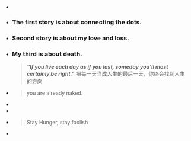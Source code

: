 -
- ### The first story is about connecting the dots.
- ### Second story is about my love and loss.
- ### My third is about death.
  
  
  
  > ***“If you live each day as if you last, someday you’ll most certainly be right.”*** 
   把每一天当成人生的最后一天，你终会找到人生的方向
- > you are already naked.
-
-
- > Stay Hunger, stay foolish
-